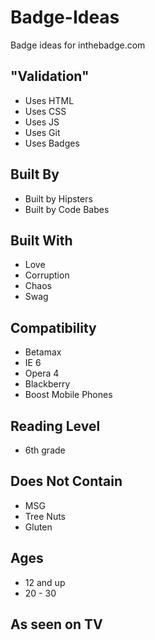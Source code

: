 # Badge-Ideas

Badge ideas for inthebadge.com

## "Validation"
* Uses HTML
* Uses CSS
* Uses JS
* Uses Git
* Uses Badges

## Built By
* Built by Hipsters
* Built by Code Babes

## Built With
* Love
* Corruption
* Chaos
* Swag

## Compatibility
* Betamax
* IE 6
* Opera 4
* Blackberry
* Boost Mobile Phones

## Reading Level
* 6th grade

## Does Not Contain
* MSG
* Tree Nuts
* Gluten

## Ages
* 12 and up
* 20 - 30

## As seen on TV

## 
